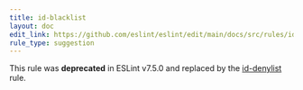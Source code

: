 ```yaml
---
title: id-blacklist
layout: doc
edit_link: https://github.com/eslint/eslint/edit/main/docs/src/rules/id-blacklist.md
rule_type: suggestion
---
```



This rule was **deprecated** in ESLint v7.5.0 and replaced by the [id-denylist](id-denylist) rule.
